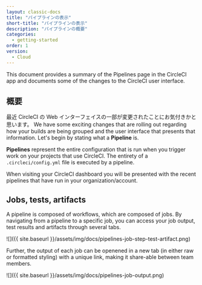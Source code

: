 ```yaml
---
layout: classic-docs
title: "パイプラインの表示"
short-title: "パイプラインの表示"
description: "パイプラインの概要"
categories:
  - getting-started
order: 1
version:
  - Cloud
---
```


This document provides a summary of the Pipelines page in the CircleCI app and documents some of the changes to the CircleCI user interface.

## 概要

最近 CircleCI の Web インターフェイスの一部が変更されたことにお気付きかと思います。 We have some exciting changes that are rolling out regarding how your builds are being grouped and the user interface that presents that information. Let's begin by stating what a **Pipeline** is.

**Pipelines** represent the entire configuration that is run when you trigger work on your projects that use CircleCI. The entirety of a `.circleci/config.yml` file is executed by a pipeline.

When visiting your CircleCI dashboard you will be presented with the recent pipelines that have run in your organization/account.

## Jobs, tests, artifacts

A pipeline is composed of workflows, which are composed of jobs. By navigating from a pipeline to a specific job, you can access your job output, test results and artifacts through several tabs.

![]({{ site.baseurl }}/assets/img/docs/pipelines-job-step-test-artifact.png)

Further, the output of each job can be openened in a new tab (in either raw or formatted styling) with a unique link, making it share-able between team members.

![]({{ site.baseurl }}/assets/img/docs/pipelines-job-output.png)
